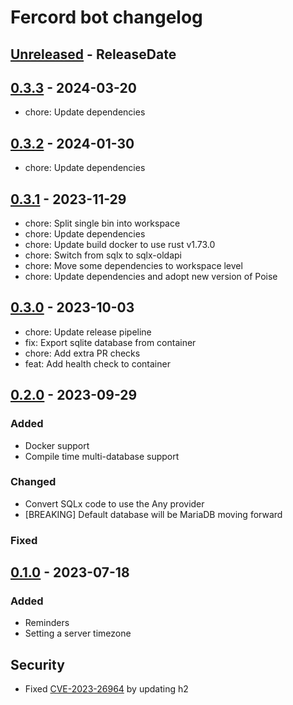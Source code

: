 # Fercord bot changelog

<!-- next-header -->

## [Unreleased] - ReleaseDate

## [0.3.3] - 2024-03-20
- chore: Update dependencies

## [0.3.2] - 2024-01-30
- chore: Update dependencies

## [0.3.1] - 2023-11-29
- chore: Split single bin into workspace
- chore: Update dependencies
- chore: Update build docker to use rust v1.73.0
- chore: Switch from sqlx to sqlx-oldapi
- chore: Move some dependencies to workspace level
- chore: Update dependencies and adopt new version of Poise

## [0.3.0] - 2023-10-03
- chore: Update release pipeline
- fix: Export sqlite database from container
- chore: Add extra PR checks
- feat: Add health check to container

## [0.2.0] - 2023-09-29

### Added
- Docker support
- Compile time multi-database support

### Changed
- Convert SQLx code to use the Any provider
- [BREAKING] Default database will be MariaDB moving forward

### Fixed

## [0.1.0](https://github.com/kekonn/fercord/releases/tag/v0.1.0) - 2023-07-18

### Added
- Reminders
- Setting a server timezone

## Security
- Fixed [CVE-2023-26964](https://github.com/kekonn/fercord/security/dependabot/1) by updating h2


<!-- next-url -->
[Unreleased]: https://github.com/kekonn/fercord/compare/v0.3.3...HEAD
[0.3.3]: https://github.com/kekonn/fercord/compare/v0.3.2...v0.3.3
[0.3.2]: https://github.com/kekonn/fercord/compare/v0.3.1...v0.3.2
[0.3.1]: https://github.com/kekonn/fercord/compare/v0.3.0...v0.3.1
[0.3.0]: https://github.com/kekonn/fercord/compare/v0.2.0...v0.3.0
[0.2.0]: https://github.com/kekonn/fercord/compare/v0.1.0...v0.2.0
[0.1.0]: https://github.com/kekonn/fercord/compare/1c72dea07273f387914ffd122218e27a6a676a9a...v0.1.0
